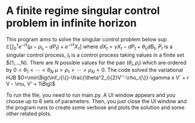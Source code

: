 # A finite regime singular control problem in infinite horizon
 
This program aims to solve the singular control problem below
$\sup\mathbb{E}\Big[\int_0^\tau e^{-rt}\big(\mu-\rho_{I_t}-dP_t\big)+e^{-r\tau}X_\tau\Big]$
where $dX_t=\gamma X_t -dP_t + \theta_{I_t}dB_t$, $P_t$ is a singular control process, $I_t$ is a control process taking values in 
a finite set $\{1,...,N\}. There are $N$ possible values for the pair $(\theta_i,\rho_i)$ which are ordered by $0<\theta_1<\cdots<\theta_N$
$\mu>\rho_1>\cdots>\rho_N=0$.
The code solved the variational HJB
$0=\min\Big(\inf_i{\{}-\frac{\theta^2_i}{2}V''-\rho_i{\}}-\gamma x V' + r V - \mu, V' + 1\Big)$

To run the file, you need to run main.py. A UI window appears and you choose up to 6 sets of parameters. Then, you just close the UI window and the program runs to create some verbose and plots the solution and some other related plots.
